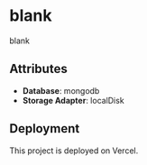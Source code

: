 # blank

blank

## Attributes

- **Database**: mongodb
- **Storage Adapter**: localDisk

## Deployment

This project is deployed on Vercel.
